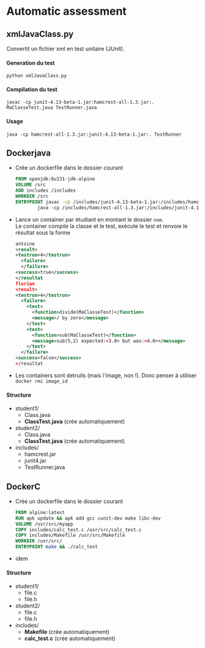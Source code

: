 # Automatic assessment
## xmlJavaClass.py
Convertit un fichier xml en test unitaire (JUnit).
#### Generation du test
    python xmlJavaClass.py
#### Compilation du test
    javac -cp junit-4.13-beta-1.jar:hamcrest-all-1.3.jar:. MaClasseTest.java TestRunner.java
#### Usage
    java -cp hamcrest-all-1.3.jar:junit-4.13-beta-1.jar:. TestRunner


## Dockerjava
* Crée un dockerfile dans le dossier courant
    ``` dockerfile
    FROM openjdk:8u131-jdk-alpine
    VOLUME /src
    ADD includes /includes
    WORKDIR /src
    ENTRYPOINT javac -cp /includes/junit-4.13-beta-1.jar:/includes/hamcrest-all-1.3.jar:. MaClasseTest.java /includes/TestRunner.java -d . && 
            java -cp /includes/hamcrest-all-1.3.jar:/includes/junit-4.13-beta-1.jar:. TestRunner
    ```

* Lance un container par étudiant en montant le dossier `nom`.  
Le container compile la classe et le test, exécute le test et renvoie le résultat sous la forme
    ``` xml
    antoine
    <result>
    <testrun>4</testrun>
      <failure>
      </failure>
    <success>true</success>
    </resultat 
    florian
    <result>
    <testrun>4</testrun>
      <failure>
        <test>
          <function>divide(MaClasseTest)</function>
          <message>/ by zero</message>
        </test>
        <test>
          <function>sub(MaClasseTest)</function>
          <message>sub(5,2) expected:<3.0> but was:<4.0></message>
        </test>
      </failure>
    <success>false</success>
    </resultat
    ```
* Les containers sont detruits (mais l'image, non !). Donc penser à utiliser  
    `docker rmi image_id`

#### Structure
* student1/
  * Class.java
  * **ClassTest.java** (crée automatiquement)
* student2/
  * Class.java
  * **ClassTest.java** (crée automatiquement)
* includes/
  * hamcrest.jar
  * junit4.jar
  * TestRunner.java

## DockerC
* Crée un dockerfile dans le dossier courant
    ``` dockerfile
    FROM alpine:latest 
    RUN apk update && apk add gcc cunit-dev make libc-dev 
    VOLUME /usr/src/myapp 
    COPY includes/calc_test.c /usr/src/calc_test.c 
    COPY includes/Makefile /usr/src/Makefile 
    WORKDIR /usr/src/ 
    ENTRYPOINT make && ./calc_test
    ```
* idem

#### Structure
* student1/
  * file.c
  * file.h
* student2/
  * file.c
  * file.h
* includes/
  * **Makefile** (crée automatiquement)
  * **calc_test.c** (crée automatiquement)